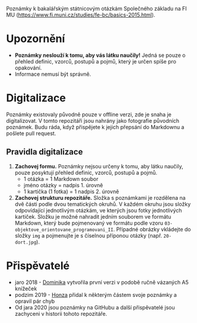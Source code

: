 Poznámky k bakalářským státnicovým otázkám Společného základu na FI MU (https://www.fi.muni.cz/studies/fe-bc/basics-2015.html).

# Upozornění
- **Poznámky neslouží k tomu, aby vás látku naučily!** Jedná se pouze o přehled definic, vzorců, postupů a pojmů, který je určen spíše pro opakování.
- Informace nemusí být správně.

# Digitalizace
Poznámky existovaly původně pouze v offline verzi, zde je snaha je digitalizovat. V tomto repozitáři jsou nahrány jako fotografie původních poznámek. Budu ráda, když přispějete k jejich přepsání do Markdownu a pošlete pull request.

## Pravidla digitalizace
1. **Zachovej formu.** Poznámky nejsou určeny k tomu, aby látku naučily, pouze posyktují přehled definic, vzorců, postupů a pojmů.
    - 1 otázka = 1 Markdown soubor
    - jméno otázky = nadpis 1. úrovně
    - 1 kartička (1 fotka) = 1 nadpis 2. úrovně
2. **Zachovej strukturu repozitáře.** Složka s poznámkami je rozdělena na dvě části podle dvou tematických okruhů. V každém okruhu jsou složky odpovídající jednotlivým otázkám, ve kterých jsou fotky jednotlivých kartiček. Složku je možné nahradit jedním souborem ve formátu Markdown, který bude pojmenovaný ve formátu podle vzoru `03-objektove_orientovane_programovani_II`. Případné obrázky vkládejte do složky `img` a pojmenujte je s číselnou příponou otázky (např. `20-dort.jpg`).

# Přispěvatelé
- jaro 2018 - [Dominika](https://vranihnizdo.blogspot.com/) vytvořila první verzi v podobě ručně vázaných A5 knížeček
- podzim 2019 - [Honza](https://apophis.cz/) přidal k některým částem svoje poznámky a opravil pár chyb
- Od jara 2020 jsou poznámky na GitHubu a další přispěvatelé jsou zachyceni v historii tohoto repozitáře.
